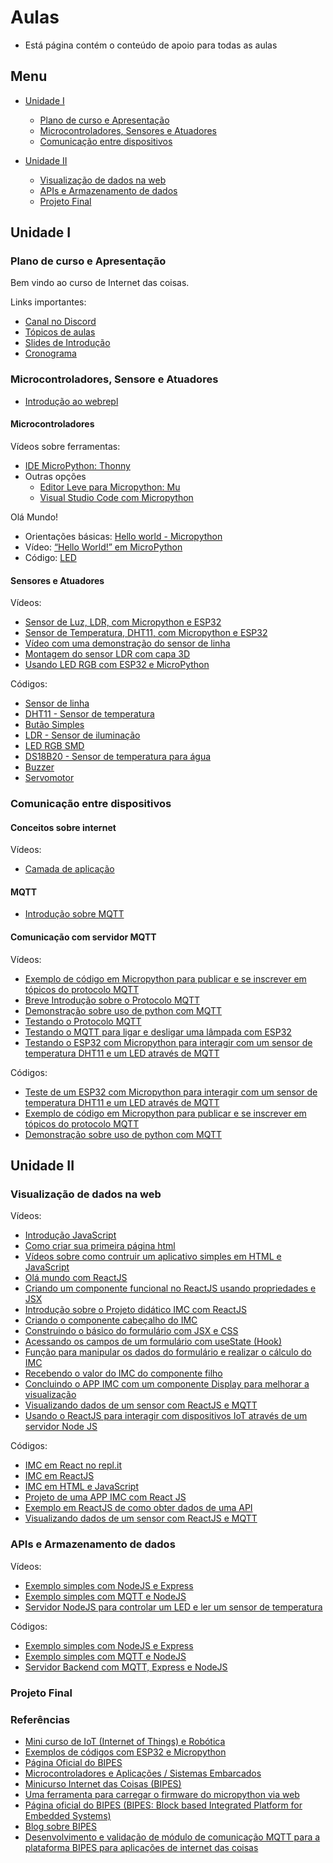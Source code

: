 # Aulas

- Está página contém o conteúdo de apoio para todas as aulas

## Menu

- [Unidade I](#unidade-i)

  - [Plano de curso e Apresentação](#plano-de-curso-e-apresentação)
  - [Microcontroladores, Sensores e Atuadores](#microcontroladores-sensore-e-atuadores)
  - [Comunicação entre dispositivos](#comunicação-entre-dispositivos)

- [Unidade II](#unidade-ii)

  - [Visualização de dados na web](#visualização-de-dados-na-web)
  - [APIs e Armazenamento de dados](#apis-e-armazenamento-de-dados)
  - [Projeto Final](#projeto-final)

## Unidade I

### Plano de curso e Apresentação

Bem vindo ao curso de Internet das coisas.

Links importantes:

- [Canal no Discord](https://discord.gg/RJ5APKNx8P)
- [Tópicos de aulas](https://docs.google.com/document/d/19KbYcNetxjpdqFqxhK_qpo7HSqx6AwnfBoNGG8hMsg4/edit?usp=sharing)
- [Slides de Introdução](https://docs.google.com/presentation/d/1QyYAaFLAY004G1WNVqTnplJRjTS0q3Rh1HbjbHSpxjY/edit?usp=sharing)
- [Cronograma](https://docs.google.com/spreadsheets/d/18Wpd341az0Q2TNs1fzX6YHHIc__GfdYShLSspG--xXk/edit?usp=sharing)

### Microcontroladores, Sensore e Atuadores

- [Introdução ao webrepl](https://github.com/ect-info/IoT/blob/main/geral/webrepl.md)

#### Microcontroladores

Vídeos sobre ferramentas:

- [IDE MicroPython: Thonny](https://youtu.be/nA7pf668__U)
- Outras opções
  - [Editor Leve para Micropython: Mu](https://youtu.be/D88YAbBBZSc)
  - [Visual Studio Code com Micropython](https://youtu.be/oe6PQYoc-R0)

Olá Mundo!

- Orientações básicas: [Hello world - Micropython](https://github.com/Natalnet/ModulosDeEstudo/blob/master/IoT/hello_world_micropython.md)
- Vídeo: [“Hello World!” em MicroPython](https://www.youtube.com/watch?v=ylPkBzaZTZY)
- Código: [LED](https://github.com/Natalnet/lib_ura_esp/tree/master/ESP32/Blink)

#### Sensores e Atuadores

Vídeos:

- [Sensor de Luz, LDR, com Micropython e ESP32](https://youtu.be/Xb-_oG65H2I)
- [Sensor de Temperatura, DHT11, com Micropython e ESP32](https://youtu.be/XGheCgyzBLo)
- [Vídeo com uma demonstração do sensor de linha](https://youtu.be/9hUtZqEb3bc)
- [Montagem do sensor LDR com capa 3D](https://youtu.be/V9TXvmXhgG4)
- [Usando LED RGB com ESP32 e MicroPython](https://youtu.be/XGWWPbFPadM)

Códigos:

- [Sensor de linha](https://github.com/Natalnet/lib_ura_esp/tree/master/ESP32/LineSensor)
- [DHT11 - Sensor de temperatura](https://github.com/Natalnet/lib_ura_esp/blob/master/ESP32/DHT11/README.md)
- [Butão Simples](https://github.com/Natalnet/lib_ura_esp/tree/master/ESP32/Button#bot%C3%A3o-simples)
- [LDR - Sensor de iluminação](https://github.com/Natalnet/lib_ura_esp/tree/master/ESP32/LDR)
- [LED RGB SMD](https://github.com/Natalnet/lib_ura_esp/tree/master/ESP32/LEDRGB#led-rgb-smd)
- [DS18B20 - Sensor de temperatura para água](https://github.com/Natalnet/lib_ura_esp/tree/master/ESP32/DS18B20)
- [Buzzer](https://github.com/Natalnet/lib_ura_esp/tree/master/ESP32/Buzzer)
- [Servomotor](https://github.com/Natalnet/lib_ura_esp/tree/master/ESP32/ServoMotor)

### Comunicação entre dispositivos

#### Conceitos sobre internet

Vídeos:

- [Camada de aplicação](https://www.youtube.com/watch?v=SOZ2PwLH3co)

#### MQTT

- [Introdução sobre MQTT](https://github.com/Natalnet/ModulosDeEstudo/blob/master/IoT/mqtt.md)

#### Comunicação com servidor MQTT

Vídeos:

- [Exemplo de código em Micropython para publicar e se inscrever em tópicos do protocolo MQTT](https://youtu.be/F_-J1ruOy34)
- [Breve Introdução sobre o Protocolo MQTT](https://youtu.be/6ub3Xg32PXI)
- [Demonstração sobre uso de python com MQTT](https://youtu.be/-3peWt411_4)
- [Testando o Protocolo MQTT](https://youtu.be/VTWZFRYGOt8)
- [Testando o MQTT para ligar e desligar uma lâmpada com ESP32](https://youtu.be/g_isPJwL6s4)
- [Testando o ESP32 com Micropython para interagir com um sensor de temperatura DHT11 e um LED através de MQTT](https://youtu.be/7CJeDe5nShQ)

Códigos:

- [Teste de um ESP32 com Micropython para interagir com um sensor de temperatura DHT11 e um LED através de MQTT](https://github.com/orivaldosantana/esp32/tree/main/dht11_mqtt)
- [Exemplo de código em Micropython para publicar e se inscrever em tópicos do protocolo MQTT](https://github.com/Natalnet/lib_ura_esp/tree/master/ESP32/MQTTBasicControl)
- [Demonstração sobre uso de python com MQTT](https://github.com/orivaldosantana/estudo_mqtt_python)

## Unidade II

### Visualização de dados na web

Vídeos:

- [Introdução JavaScript](https://www.youtube.com/playlist?list=PLgsETY_DvYq_MIOVjINT0chv6SRx02ChG)
- [Como criar sua primeira página html](https://www.youtube.com/watch?v=KcPszmtF8cI)
- [Vídeos sobre como contruir um aplicativo simples em HTML e JavaScript](https://github.com/orivaldosantana/app_imc)
- [Olá mundo com ReactJS](https://youtu.be/XK4MXiFmOMo)
- [Criando um componente funcional no ReactJS usando propriedades e JSX](https://youtu.be/1r3BXhQ2Pao)
- [Introdução sobre o Projeto didático IMC com ReactJS](https://youtu.be/Oq5jueMGEUI)
- [Criando o componente cabeçalho do IMC](https://youtu.be/FFoncwI3rQw)
- [Construindo o básico do formulário com JSX e CSS](https://youtu.be/lcg9sAKxrlQ)
- [Acessando os campos de um formulário com useState (Hook)](https://youtu.be/BPiWdRVbgKA)
- [Função para manipular os dados do formulário e realizar o cálculo do IMC](https://youtu.be/3szh3QVxM5Q)
- [Recebendo o valor do IMC do componente filho](https://youtu.be/_Q8FMAcD-54)
- [Concluindo o APP IMC com um componente Display para melhorar a visualização](https://youtu.be/gi5CNiqf0Gk)
- [Visualizando dados de um sensor com ReactJS e MQTT](https://youtu.be/zDNX3XIUjBo)
- [Usando o ReactJS para interagir com dispositivos IoT através de um servidor Node JS](https://youtu.be/YME83oqEq3A)

Códigos:

- [IMC em React no repl.it](https://replit.com/@orivaldosantana/imc?v=1)
- [IMC em ReactJS](https://github.com/orivaldosantana/app_imc_react/tree/main)
- [IMC em HTML e JavaScript](https://github.com/orivaldosantana/app_imc/blob/main/index.html)
- [Projeto de uma APP IMC com React JS](https://github.com/orivaldosantana/app_imc_reactjs_hooks/wiki)
- [Exemplo em ReactJS de como obter dados de uma API](https://replit.com/@orivaldosantana/testiotreactjs)
- [Visualizando dados de um sensor com ReactJS e MQTT](https://replit.com/@orivaldosantana/mqttsubreactjs#src/App.jsx)

### APIs e Armazenamento de dados

Vídeos:

- [Exemplo simples com NodeJS e Express](https://youtu.be/nCrg5GUQDug)
- [Exemplo simples com MQTT e NodeJS](https://youtu.be/yX6j9AmUVOA)
- [Servidor NodeJS para controlar um LED e ler um sensor de temperatura](https://youtu.be/ARFefFfHXMs)

Códigos:

- [Exemplo simples com NodeJS e Express](https://replit.com/@orivaldosantana/nodejssimples)
- [Exemplo simples com MQTT e NodeJS](https://replit.com/@orivaldosantana/testenodejsmqtt)
- [Servidor Backend com MQTT, Express e NodeJS](https://replit.com/@orivaldosantana/expressmqtt)

### Projeto Final

### Referências

- [Mini curso de IoT (Internet of Things) e Robótica](https://github.com/Natalnet/ModulosDeEstudo/tree/master/IoT#iot-internet-of-things-e-rob%C3%B3tica)
- [Exemplos de códigos com ESP32 e Micropython](https://github.com/Natalnet/lib_ura_esp/tree/master/ESP32)
- [Página Oficial do BIPES](https://bipes.net.br/wp/)
- [Microcontroladores e Aplicações / Sistemas Embarcados](https://rafaelaroca.wordpress.com/courses/microcontroladores/)
- [Minicurso Internet das Coisas (BIPES)](https://www.youtube.com/watch?v=Uukyi7r1HRY)
- [Uma ferramenta para carregar o firmware do micropython via web](https://github.com/rafaelaroca/Adafruit_WebSerial_ESPTool)
- [Página oficial do BIPES (BIPES: Block based Integrated Platform for Embedded Systems)](https://bipes.net.br/wp/)
- [Blog sobre BIPES](https://rafaelaroca.wordpress.com/?s=bipes)
- [Desenvolvimento e validação de módulo de comunicação MQTT para a plataforma BIPES para aplicações de internet das coisas](https://repositorio.ufscar.br/handle/ufscar/13656)
